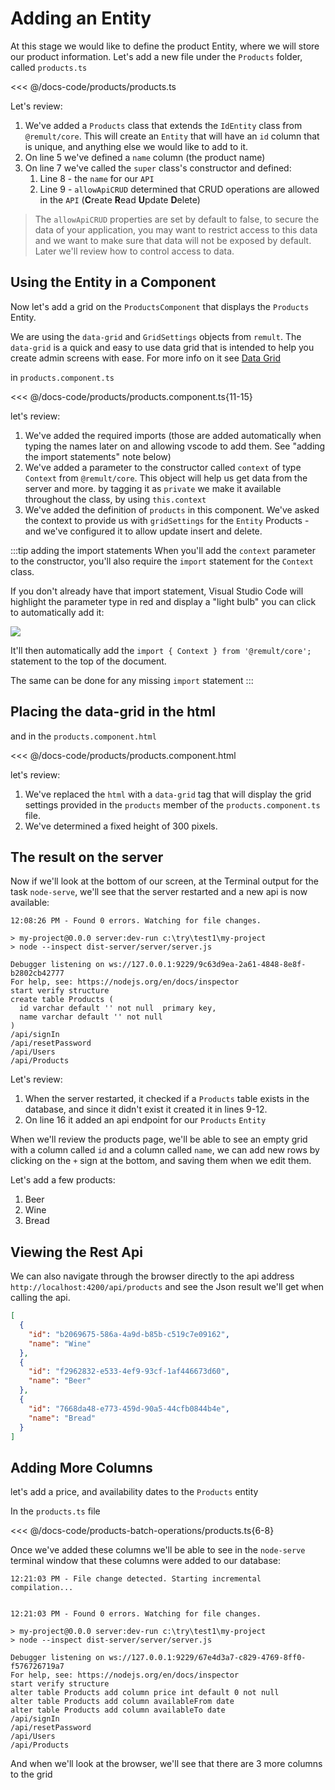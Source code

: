 # Adding an Entity
At this stage we would like to define the product Entity, where we will store our product information.
Let's add a new file under the `Products` folder, called `products.ts`


<<< @/docs-code/products/products.ts

Let's review:
1. We've added a `Products` class that extends the `IdEntity` class from `@remult/core`. This will create an `Entity` that will have an `id` column that is unique, and anything else we would like to add to it.
2. On line 5 we've defined a `name` column (the product name)
3. On line 7 we've called the `super` class's constructor and defined:
   1.  Line 8 - the `name` for our `API` 
   2.  Line 9 - `allowApiCRUD` determined that CRUD operations are allowed in the `API` (**C**reate **R**ead **U**pdate **D**elete)
   

>The `allowApiCRUD` properties are set by default to false, to secure the data of your application, you may want to restrict access to this data and we want to make sure that data will not be exposed by default. Later we'll review how to control access to data.

## Using the Entity in a Component
Now let's add a grid on the `ProductsComponent` that displays the `Products` Entity.

We are using the `data-grid` and `GridSettings` objects from `remult`. The `data-grid` is a quick and easy to use data grid that is intended to help you create admin screens with ease. For more info on it see [Data Grid](datagrid)

in `products.component.ts`

<<< @/docs-code/products/products.component.ts{11-15} 

let's review:
1. We've added the required imports (those are added automatically when typing the names later on and allowing vscode to add them. See "adding the import statements" note below)
2. We've added a parameter to the constructor called `context` of type `Context` from `@remult/core`. This object will help us get data from the server and more. by tagging it as `private` we make it available throughout the class, by using `this.context`
3. We've added the definition of `products` in this component. We've asked the context to provide us with `gridSettings` for the `Entity` Products - and we've configured it to allow update insert and delete.



:::tip adding the import statements
 When you'll add the `context` parameter to the constructor, you'll also require the `import` statement for the `Context` class.

 If you don't already have that import statement, Visual Studio Code will highlight the parameter type in red and display a "light bulb" you can click to automatically add it:

![](/2020-01-26_11h45_50.png)

 It'll then automatically add the `import { Context } from '@remult/core';` statement to the top of the document.

 The same can be done for any missing `import` statement 
:::

## Placing the data-grid in the html
and in the `products.component.html`

<<< @/docs-code/products/products.component.html

let's review:
1. We've replaced the `html` with a `data-grid` tag that will display the grid settings provided in the `products` member of the `products.component.ts` file.
2. We've determined a fixed height of 300 pixels.

## The result on the server
Now if we'll look at the bottom of our screen, at the Terminal output for the task `node-serve`, we'll see that the server restarted and a new api is now available:
```{9-12,16}
12:08:26 PM - Found 0 errors. Watching for file changes.

> my-project@0.0.0 server:dev-run c:\try\test1\my-project
> node --inspect dist-server/server/server.js

Debugger listening on ws://127.0.0.1:9229/9c63d9ea-2a61-4848-8e8f-b2802cb42777
For help, see: https://nodejs.org/en/docs/inspector
start verify structure
create table Products (
  id varchar default '' not null  primary key,
  name varchar default '' not null
)
/api/signIn
/api/resetPassword
/api/Users
/api/Products
```
Let's review:
1. When the server restarted, it checked if a `Products` table exists in the database, and since it didn't exist it created it in lines 9-12.
2. On line 16 it added an api endpoint for our `Products` `Entity`


When we'll review the products page, we'll be able to see an empty grid with a column called `id` and a column called `name`, we can add new rows by clicking on the `+` sign at the bottom, and saving them when we edit them.

Let's add a few products:
1. Beer
2. Wine
3. Bread

## Viewing the Rest Api
We can also navigate through the browser directly to the api address `http://localhost:4200/api/products` and see the Json result we'll get when calling the api.

```json
[
  {
    "id": "b2069675-586a-4a9d-b85b-c519c7e09162",
    "name": "Wine"
  },
  {
    "id": "f2962832-e533-4ef9-93cf-1af446673d60",
    "name": "Beer"
  },
  {
    "id": "7668da48-e773-459d-90a5-44cfb0844b4e",
    "name": "Bread"
  }
]
```

## Adding More Columns
let's add a price, and availability dates to the `Products` entity

In the `products.ts` file

<<< @/docs-code/products-batch-operations/products.ts{6-8}



Once we've added these columns we'll be able to see in the `node-serve` terminal window that these columns were added to our database:
```{12-14}
12:21:03 PM - File change detected. Starting incremental compilation...


12:21:03 PM - Found 0 errors. Watching for file changes.

> my-project@0.0.0 server:dev-run c:\try\test1\my-project
> node --inspect dist-server/server/server.js

Debugger listening on ws://127.0.0.1:9229/67e4d3a7-c829-4769-8ff0-f576726719a7
For help, see: https://nodejs.org/en/docs/inspector
start verify structure
alter table Products add column price int default 0 not null
alter table Products add column availableFrom date
alter table Products add column availableTo date
/api/signIn
/api/resetPassword
/api/Users
/api/Products
```

And when we'll look at the browser, we'll see that there are 3 more columns to the grid